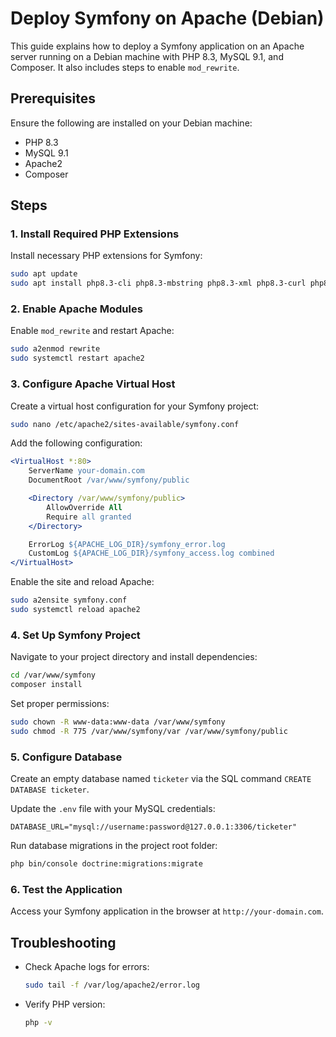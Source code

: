 # Deploy Symfony on Apache (Debian)

This guide explains how to deploy a Symfony application on an Apache server running on a Debian machine with PHP 8.3, MySQL 9.1, and Composer. It also includes steps to enable `mod_rewrite`.

## Prerequisites

Ensure the following are installed on your Debian machine:
- PHP 8.3
- MySQL 9.1
- Apache2
- Composer

## Steps

### 1. Install Required PHP Extensions
Install necessary PHP extensions for Symfony:
```bash
sudo apt update
sudo apt install php8.3-cli php8.3-mbstring php8.3-xml php8.3-curl php8.3-zip php8.3-intl php8.3-mysql
```

### 2. Enable Apache Modules
Enable `mod_rewrite` and restart Apache:
```bash
sudo a2enmod rewrite
sudo systemctl restart apache2
```

### 3. Configure Apache Virtual Host
Create a virtual host configuration for your Symfony project:
```bash
sudo nano /etc/apache2/sites-available/symfony.conf
```

Add the following configuration:
```apache
<VirtualHost *:80>
    ServerName your-domain.com
    DocumentRoot /var/www/symfony/public

    <Directory /var/www/symfony/public>
        AllowOverride All
        Require all granted
    </Directory>

    ErrorLog ${APACHE_LOG_DIR}/symfony_error.log
    CustomLog ${APACHE_LOG_DIR}/symfony_access.log combined
</VirtualHost>
```

Enable the site and reload Apache:
```bash
sudo a2ensite symfony.conf
sudo systemctl reload apache2
```

### 4. Set Up Symfony Project
Navigate to your project directory and install dependencies:
```bash
cd /var/www/symfony
composer install
```

Set proper permissions:
```bash
sudo chown -R www-data:www-data /var/www/symfony
sudo chmod -R 775 /var/www/symfony/var /var/www/symfony/public
```

### 5. Configure Database

Create an empty database named `ticketer` via the SQL command `CREATE DATABASE ticketer`.

Update the `.env` file with your MySQL credentials:
```
DATABASE_URL="mysql://username:password@127.0.0.1:3306/ticketer"
```

Run database migrations in the project root folder:
```bash
php bin/console doctrine:migrations:migrate
```

### 6. Test the Application
Access your Symfony application in the browser at `http://your-domain.com`.

## Troubleshooting
- Check Apache logs for errors:
  ```bash
  sudo tail -f /var/log/apache2/error.log
  ```
- Verify PHP version:
  ```bash
  php -v
  ```
